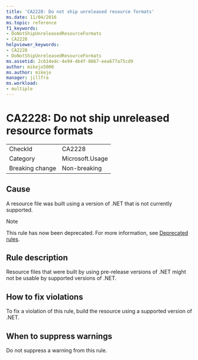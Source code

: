 ```yaml
---
title: 'CA2228: Do not ship unreleased resource formats'
ms.date: 11/04/2016
ms.topic: reference
f1_keywords:
- DoNotShipUnreleasedResourceFormats
- CA2228
helpviewer_keywords:
- CA2228
- DoNotShipUnreleasedResourceFormats
ms.assetid: 2c614edc-4e94-4b4f-8067-eea677a75cd9
author: mikejo5000
ms.author: mikejo
manager: jillfra
ms.workload:
- multiple
---
```

# CA2228: Do not ship unreleased resource formats

|||
|-|-|
|CheckId|CA2228|
|Category|Microsoft.Usage|
|Breaking change|Non-breaking|

## Cause
A resource file was built using a version of .NET that is not currently supported.

> [!NOTE]
> This rule has now been deprecated. For more information, see [Deprecated rules](fxcop-rule-port-status.md#deprecated-rules).

## Rule description

Resource files that were built by using pre-release versions of .NET might not be usable by supported versions of .NET.

## How to fix violations

To fix a violation of this rule, build the resource using a supported version of .NET.

## When to suppress warnings

Do not suppress a warning from this rule.
